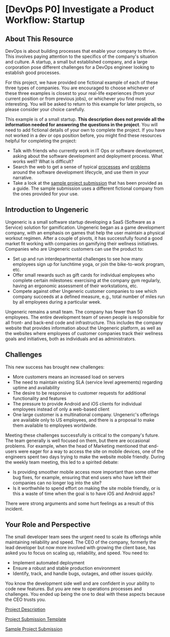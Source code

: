 # [DevOps P0] Investigate a Product Workflow: Startup

## About This Resource

DevOps is about building processes that enable your company to thrive. This involves paying attention to the specifics of the company's situation and culture. A startup, a small but established company, and a large corporation pose different challenges for a DevOps engineer looking to establish good processes.

For this project, we have provided one fictional example of each of these three types of companies. You are encouraged to choose whichever of these three examples is closest to your real-life experiences (from your current position or from previous jobs), or whichever you find most interesting. You will be asked to return to this example for later projects, so please consider your choice carefully. 

This example is of a small startup. **This description does not provide all the information needed for answering the questions in the project**. You will need to add fictional details of your own to complete the project. If you have not worked in a dev or ops position before, you might find these resources helpful for completing the project: 

* Talk with friends who currently work in IT Ops or software development, asking about the software development and deployment process. What works well? What is difficult? 
* Search the web to get a sense of typical [processes](https://www.google.com/#hl=en&q=IT%20development%20typical%20processes) and [problems](https://www.google.com/#hl=en&q=IT+development+typical+processes+problems) around the software development lifecycle, and use them in your narrative.
* Take a look at the [sample project submission](P0_Sample_Submission.md) that has been provided as a guide. The sample submission uses a different fictional company from the ones provided for your use. 

## Introduction to Ungeneric

Ungeneric is a small software startup developing a SaaS (Software as a Service) solution for gamification. Ungeneric began as a game development company, with an emphasis on games that help the user maintain a physical workout regimen. After a couple of pivots, it has successfully found a good market fit working with companies on gamifying their wellness initiatives. Companies who are Ungeneric customers can use the product to:

* Set up and run interdepartmental challenges to see how many employees sign up for lunchtime yoga, or join the bike-to-work program, etc. 
* Offer small rewards such as gift cards for individual employees who complete certain milestones: exercising at the company gym regularly, having an ergonomic assessment of their workstations, etc. 
* Compete against other Ungeneric customer companies to see which company succeeds at a defined measure, e.g., total number of miles run by all employees during a particular week.

Ungeneric remains a small team. The company has fewer than 50 employees. The entire development team of seven people is responsible for all front- and back-end code and infrastructure. This includes the company website that provides information about the Ungeneric platform, as well as the websites where employees of customer companies track their wellness goals and initiatives, both as individuals and as administrators.

## Challenges

This new success has brought new challenges: 

* More customers means an increased load on servers
* The need to maintain existing SLA (service level agreements) regarding uptime and availability
* The desire to be responsive to customer requests for additional functionality and features
* The pressure to provide Android and iOS clients for individual employees instead of only a web-based client
* One large customer is a multinational company. Ungeneric's offerings are available only to US employees, and there is a proposal to make them available to employees worldwide. 

Meeting these challenges successfully is critical to the company's future. The team generally is well focused on them, but there are occasional problems. For example, when the head of Marketing mentioned that end-users were eager for a way to access the site on mobile devices, one of the engineers spent two days trying to make the website mobile friendly. During the weekly team meeting, this led to a spirited debate:

* Is providing smoother mobile access more important than some other bug fixes, for example, ensuring that end users who have left their companies can no longer log into the site?
* Is it worthwhile to spend effort on making the site mobile friendly, or is this a waste of time when the goal is to have iOS and Android apps? 

There were strong arguments and some hurt feelings as a result of this incident.

## Your Role and Perspective

The small developer team sees the urgent need to scale its offerings while maintaining reliability and speed. The CEO of the company, formerly the lead developer but now more involved with growing the client base, has asked you to focus on scaling up, reliability, and speed. You need to:

* Implement automated deployment
* Ensure a robust and stable production environment
* Identify, track, and handle bugs, outages, and other issues quickly. 

You know the development side well and are confident in your ability to code new features. But you are new to operations processes and challenges. You ended up being the one to deal with these aspects because the CEO trusts you.

[Project Description](P0_Project_Description.md)

[Project Submission Template](P0_Template.md)

[Sample Project Submission](P0_Sample_Submission.md)

